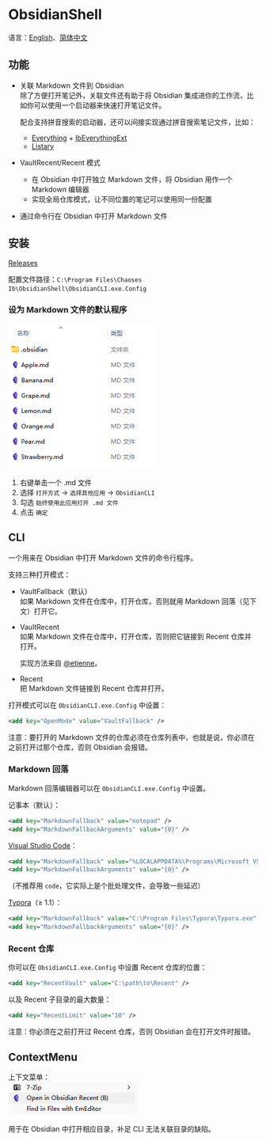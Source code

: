 # ObsidianShell
语言：[English](README.md)、[简体中文](README.zh-Hans.md)

## 功能
- 关联 Markdown 文件到 Obsidian  
  除了方便打开笔记外，关联文件还有助于将 Obsidian 集成进你的工作流，比如你可以使用一个启动器来快速打开笔记文件。

  配合支持拼音搜索的启动器，还可以间接实现通过拼音搜索笔记文件，比如：
  - [Everything](https://www.voidtools.com/) + [IbEverythingExt](https://github.com/Chaoses-Ib/IbEverythingExt)
  - [Listary](https://www.listarypro.com/)
- VaultRecent/Recent 模式
  - 在 Obsidian 中打开独立 Markdown 文件，将 Obsidian 用作一个 Markdown 编辑器
  - 实现全局仓库模式，让不同位置的笔记可以使用同一份配置
- 通过命令行在 Obsidian 中打开 Markdown 文件

## 安装
[Releases](https://github.com/Chaoses-Ib/ObsidianShell/releases)

配置文件路径：`C:\Program Files\Chaoses Ib\ObsidianShell\ObsidianCLI.exe.Config`
### 设为 Markdown 文件的默认程序
![](images/File%20list.png)

1. 右键单击一个 .md 文件
2. 选择 `打开方式` → `选择其他应用` → `ObsidianCLI`
3. 勾选 `始终使用此应用打开 .md 文件`
4. 点击 `确定`

## CLI
一个用来在 Obsidian 中打开 Markdown 文件的命令行程序。

支持三种打开模式：
- VaultFallback（默认）  
  如果 Markdown 文件在仓库中，打开仓库，否则就用 Markdown 回落（见下文）打开它。
- VaultRecent  
  如果 Markdown 文件在仓库中，打开仓库，否则把它链接到 Recent 仓库并打开。

  实现方法来自 [@etienne](https://forum.obsidian.md/t/open-and-edit-standalone-markdown-files/14977)。
- Recent  
  把 Markdown 文件链接到 Recent 仓库并打开。

打开模式可以在 `ObsidianCLI.exe.Config` 中设置：
```xml
<add key="OpenMode" value="VaultFallback" />
```

注意：要打开的 Markdown 文件的仓库必须在仓库列表中，也就是说，你必须在之前打开过那个仓库，否则 Obsidian 会报错。

### Markdown 回落
Markdown 回落编辑器可以在 `ObsidianCLI.exe.Config` 中设置。

记事本（默认）：
```xml
<add key="MarkdownFallback" value="notepad" />
<add key="MarkdownFallbackArguments" value="{0}" />
```

[Visual Studio Code](https://code.visualstudio.com/)：
```xml
<add key="MarkdownFallback" value="%LOCALAPPDATA%\Programs\Microsoft VS Code\Code.exe" />
<add key="MarkdownFallbackArguments" value="{0}" />
```
（不推荐用 `code`，它实际上是个批处理文件，会导致一些延迟）

[Typora](https://typora.io/)（≥ 1.1）：
```xml
<add key="MarkdownFallback" value="C:\Program Files\Typora\Typora.exe" />
<add key="MarkdownFallbackArguments" value="{0}" />
```

### Recent 仓库
你可以在 `ObsidianCLI.exe.Config` 中设置 Recent 仓库的位置：
```xml
<add key="RecentVault" value="C:\path\to\Recent" />
```
以及 Recent 子目录的最大数量：
```xml
<add key="RecentLimit" value="10" />
```

注意：你必须在之前打开过 Recent 仓库，否则 Obsidian 会在打开文件时报错。

## ContextMenu
上下文菜单：  
![](images/ContextMenu.png)

用于在 Obsidian 中打开相应目录，补足 CLI 无法关联目录的缺陷。